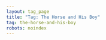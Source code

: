 ```yaml
---
layout: tag_page
title: "Tag: The Horse and His Boy"
tag: the-horse-and-his-boy
robots: noindex
---
```

